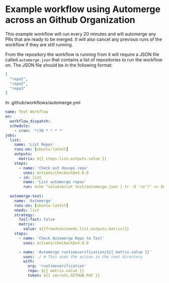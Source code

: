 Example workflow using Automerge across an Github Organization
==============================================================
This example workflow will run every 20 minutes and will automerge any PRs that are ready to be merged.  It will also cancel any previous runs of the workflow if they are still running.

From the repository the workflow is running from it will require a JSON file called `automerge.json` that contains a list of repositories to run the workflow on.  The JSON file should be in the following format:

```json
[
  "repo1",
  "repo2",
  "repo3"
]
```
In .github/workflows/automerge.yml
```yaml
name: Test Workflow
on:
  workflow_dispatch:
  schedule:
    - cron: '*/20 * * * *'
jobs:
  list:
    name: 'List Repos'
    runs-on: [ubuntu-latest]
    outputs:
      matrix: ${{ steps.list.outputs.value }}
    steps:
      - name: 'Check out devops repo'
        uses: actions/checkout@v4.0.0
      - id: list
        name: 'List automerge repos'
        run: echo "value=$(cat test/automerge.json | tr -d '\n')" >> $GITHUB_OUTPUT
  
  automerge-test:
    name: 'Automerge'
    runs-on: [ubuntu-latest]
    needs: list
    strategy:
      fail-fast: false
      matrix:
        value: ${{fromJson(needs.list.outputs.matrix)}}
    steps:
      - name: 'Check Automerge Repo to Test'
        uses: actions/checkout@v4.0.0

      - name: 'Automerge runtimeverification/${{ matrix.value }}'
        uses: ./ # This uses the action in the root directory
        with:
          org: 'runtimeverification'
          repo: ${{ matrix.value }}
          token: ${{ secrets.GITHUB_PAT }}

```